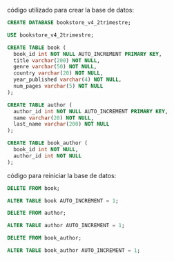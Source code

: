 código utilizado para crear la base de datos:

```sql
CREATE DATABASE bookstore_v4_2trimestre;

USE bookstore_v4_2trimestre;

CREATE TABLE book (
  book_id int NOT NULL AUTO_INCREMENT PRIMARY KEY,
  title varchar(200) NOT NULL,
  genre varchar(50) NOT NULL,
  country varchar(20) NOT NULL,
  year_published varchar(4) NOT NULL,
  num_pages varchar(5) NOT NULL
);

CREATE TABLE author (
  author_id int NOT NULL AUTO_INCREMENT PRIMARY KEY,
  name varchar(20) NOT NULL,
  last_name varchar(200) NOT NULL
);

CREATE TABLE book_author (
  book_id int NOT NULL,
  author_id int NOT NULL
);
```

<!-- ---------------------------------------------------------------------- -->

código para reiniciar la base de datos:

```sql
DELETE FROM book;

ALTER TABLE book AUTO_INCREMENT = 1;

DELETE FROM author;

ALTER TABLE author AUTO_INCREMENT = 1;

DELETE FROM book_author;

ALTER TABLE book_author AUTO_INCREMENT = 1;
```